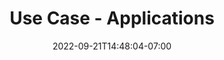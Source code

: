 ---
title: "Use Case - Applications"
date: 2022-09-21T14:48:04-07:00
weight: 124
draft: false
pre: "<b>- </b>"
---